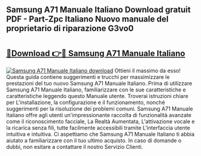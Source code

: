 ## Samsung A71 Manuale Italiano Download gratuit PDF - Part-Zpc Italiano Nuovo manuale del proprietario di riparazione G3vo0

# <h2><a href="http://dfe2ajj.blite.top/?on=Samsung+A71+Manuale+Italiano">🔗Download 👉🔴 Samsung A71 Manuale Italiano</a></h2>

[![Samsung A71 Manuale Italiano download](https://i.imgur.com/lujVjoI.png)](http://dfe2ajj.blite.top/?on=Samsung+A71+Manuale+Italiano)
Ottieni il massimo da esso! Questa guida contiene suggerimenti e trucchi per massimizzare le prestazioni del tuo nuovo Samsung A71 Manuale Italiano. Prima di utilizzare Samsung A71 Manuale Italiano, familiarizzare con le sue caratteristiche e caratteristiche leggendo questo Manuale utente. Troverai istruzioni chiare per L'installazione, la configurazione e il funzionamento, nonché suggerimenti per la risoluzione dei problemi comuni. Samsung A71 Manuale Italiano offre agli utenti un'impressionante raccolta di funzionalità avanzate come il riconoscimento facciale, La Realtà Aumentata, L'attivazione vocale e la ricarica senza fili, tutte facilmente accessibili tramite L'interfaccia utente intuitiva e intuitiva. Ci aspettiamo che Samsung A71 Manuale Italiano ti abbia aiutato a familiarizzare con il tuo ultimo acquisto. In caso di domande o dubbi, non esitare a contattare il nostro Servizio Clienti.
